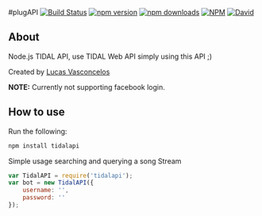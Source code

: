 #plugAPI  [![Build Status](https://img.shields.io/travis/lucaslg26/TidalAPI.svg)](https://travis-ci.org/lucaslg26/TidalAPI) [![npm version](http://img.shields.io/npm/v/tidalapi.svg)](https://npmjs.org/package/tidalapi) [![npm downloads](https://img.shields.io/npm/dm/tidalapi.svg)](https://npmjs.org/package/tidalapi) [![NPM](https://img.shields.io/npm/l/tidalapi.svg)](https://github.com/lucaslg26/TidalAPI/blob/master/LICENSE.md) [![David](https://img.shields.io/david/lucaslg26/TidalAPI.svg)](https://david-dm.org/lucaslg26/TidalAPI)

## About

Node.js TIDAL API, use TIDAL Web API simply using this API ;)

Created by [Lucas Vasconcelos](https://github.com/lucaslg26)

**NOTE:** Currently not supporting facebook login.

## How to use
Run the following:

``` javascript
npm install tidalapi
```

Simple usage searching and querying a song Stream

```javascript
var TidalAPI = require('tidalapi');
var bot = new TidalAPI({
    username: '',
    password: ''
});

```
